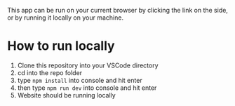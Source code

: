 This app can be run on your current browser by clicking the link on the side, or by running it locally on your machine.

# How to run locally
1. Clone this repository into your VSCode directory
2. cd into the repo folder
3. type ```npm install``` into console and hit enter
4. then type ```npm run dev``` into console and hit enter
5. Website should be running locally
